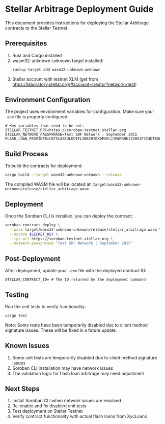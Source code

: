 # Stellar Arbitrage Deployment Guide

This document provides instructions for deploying the Stellar Arbitrage contracts to the Stellar Testnet.

## Prerequisites

1. Rust and Cargo installed
2. wasm32-unknown-unknown target installed:
   ```bash
   rustup target add wasm32-unknown-unknown
   ```
3. Stellar account with testnet XLM (get from https://laboratory.stellar.org/#account-creator?network=test)

## Environment Configuration

The project uses environment variables for configuration. Make sure your `.env` file is properly configured:

```env
# Key variables that need to be set:
STELLAR_TESTNET_RPC=https://soroban-testnet.stellar.org
STELLAR_NETWORK_PASSPHRASE=Test SDF Network ; September 2015
FLASH_LOAN_PROVIDER=CB75LG2KULDDIFL2BBZHIBXDPXELJJFWRRHKJZ2H5JF7C4DT6GHW4PJQ
```

## Build Process

To build the contracts for deployment:

```bash
cargo build --target wasm32-unknown-unknown --release
```

The compiled WASM file will be located at:
`target/wasm32-unknown-unknown/release/stellar_arbitrage.wasm`

## Deployment

Once the Soroban CLI is installed, you can deploy the contract:

```bash
soroban contract deploy \
  --wasm target/wasm32-unknown-unknown/release/stellar_arbitrage.wasm \
  --source $SECRET_KEY \
  --rpc-url https://soroban-testnet.stellar.org \
  --network-passphrase "Test SDF Network ; September 2015"
```

## Post-Deployment

After deployment, update your `.env` file with the deployed contract ID:

```env
STELLAR_CONTRACT_ID= # The ID returned by the deployment command
```

## Testing

Run the unit tests to verify functionality:

```bash
cargo test
```

Note: Some tests have been temporarily disabled due to client method signature issues. These will be fixed in a future update.

## Known Issues

1. Some unit tests are temporarily disabled due to client method signature issues
2. Soroban CLI installation may have network issues
3. The validation logic for flash loan arbitrage may need adjustment

## Next Steps

1. Install Soroban CLI when network issues are resolved
2. Re-enable and fix disabled unit tests
3. Test deployment on Stellar Testnet
4. Verify contract functionality with actual flash loans from XycLoans